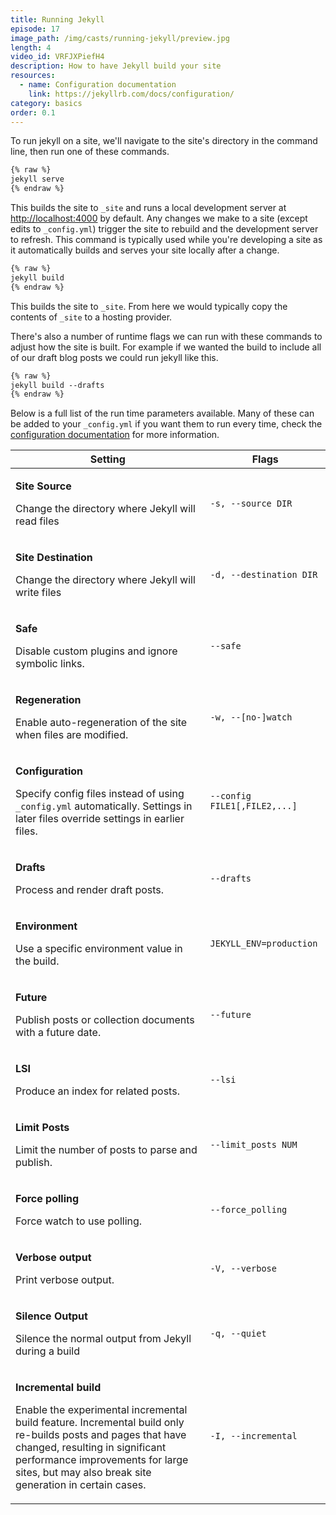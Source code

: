 ```yaml
---
title: Running Jekyll
episode: 17
image_path: /img/casts/running-jekyll/preview.jpg
length: 4
video_id: VRFJXPiefH4
description: How to have Jekyll build your site
resources:
  - name: Configuration documentation
    link: https://jekyllrb.com/docs/configuration/
category: basics
order: 0.1
---
```

To run jekyll on a site, we'll navigate to the site's directory in the command line, then run one of these commands.

~~~html
{% raw %}
jekyll serve
{% endraw %}
~~~

This builds the site to `_site` and runs a local development server at [http://localhost:4000](http://localhost:4000) by default. Any changes we make to a site (except edits to `_config.yml`) trigger the site to rebuild and the development server to refresh. This command is typically used while you're developing a site as it automatically builds and serves your site locally after a change.

~~~html
{% raw %}
jekyll build
{% endraw %}
~~~

This builds the site to `_site`. From here we would typically copy the contents of `_site` to a hosting provider.

There's also a number of runtime flags we can run with these commands to adjust how the site is built. For example if we wanted the build to include all of our draft blog posts we could run jekyll like this.

~~~html
{% raw %}
jekyll build --drafts
{% endraw %}
~~~

Below is a full list of the run time parameters available. Many of these can be added to your `_config.yml` if you want them to run every time, check the [configuration documentation](https://jekyllrb.com/docs/configuration/) for more information.

<table>
	<thead>
		<tr>
			<th>Setting</th>
			<th>
				<span class="flag">Flags</span>
			</th>
		</tr>
	</thead>
	<tbody>
		<tr class="setting">
			<td>
				<p class="name"><strong>Site Source</strong></p>
				<p class="description">Change the directory where Jekyll will read files</p>
			</td>
			<td class="align-center">
				<p><code class="flag">-s, --source DIR</code></p>
			</td>
		</tr>
		<tr class="setting">
			<td>
				<p class="name"><strong>Site Destination</strong></p>
				<p class="description">Change the directory where Jekyll will write files</p>
			</td>
			<td class="align-center">
				<p><code class="flag">-d, --destination DIR</code></p>
			</td>
		</tr>
		<tr class="setting">
			<td>
				<p class="name"><strong>Safe</strong></p>
				<p class="description">Disable custom plugins and ignore symbolic links.</p>
			</td>
			<td class="align-center">
				<p><code class="flag">--safe</code></p>
			</td>
		</tr>
		<tr class="setting">
			<td>
				<p class="name"><strong>Regeneration</strong></p>
				<p class="description">Enable auto-regeneration of the site when files are modified.</p>
			</td>
			<td class="align-center">
				<p><code class="flag">-w, --[no-]watch</code></p>
			</td>
		</tr>
		<tr class="setting">
			<td>
				<p class="name"><strong>Configuration</strong></p>
				<p class="description">Specify config files instead of using <code>_config.yml</code> automatically. Settings in later files override settings in earlier files.</p>
			</td>
			<td class="align-center">
				<p><code class="flag">--config FILE1[,FILE2,...]</code></p>
			</td>
		</tr>
		<tr class="setting">
			<td>
				<p class="name"><strong>Drafts</strong></p>
				<p class="description">Process and render draft posts.</p>
			</td>
			<td class="align-center">
				<p><code class="flag">--drafts</code></p>
			</td>
		</tr>
		<tr class="setting">
			<td>
				<p class="name"><strong>Environment</strong></p>
				<p class="description">Use a specific environment value in the build.</p>
			</td>
			<td class="align-center">
				<p><code class="flag">JEKYLL_ENV=production</code></p>
			</td>
		</tr>
		<tr class="setting">
			<td>
				<p class="name"><strong>Future</strong></p>
				<p class="description">Publish posts or collection documents with a future date.</p>
			</td>
			<td class="align-center">
				<p><code class="flag">--future</code></p>
			</td>
		</tr>
		<tr class="setting">
			<td>
				<p class="name"><strong>LSI</strong></p>
				<p class="description">Produce an index for related posts.</p>
			</td>
			<td class="align-center">
				<p><code class="flag">--lsi</code></p>
			</td>
		</tr>
		<tr class="setting">
			<td>
				<p class="name"><strong>Limit Posts</strong></p>
				<p class="description">Limit the number of posts to parse and publish.</p>
			</td>
			<td class="align-center">
				<p><code class="flag">--limit_posts NUM</code></p>
			</td>
		</tr>
		<tr class="setting">
			<td>
				<p class="name"><strong>Force polling</strong></p>
				<p class="description">Force watch to use polling.</p>
			</td>
			<td class="align-center">
				<p><code class="flag">--force_polling</code></p>
			</td>
		</tr>
		<tr class="setting">
			<td>
				<p class="name"><strong>Verbose output</strong></p>
				<p class="description">Print verbose output.</p>
			</td>
			<td class="align-center">
				<p><code class="flag">-V, --verbose</code></p>
			</td>
		</tr>
		<tr class="setting">
			<td>
				<p class="name"><strong>Silence Output</strong></p>
				<p class="description">Silence the normal output from Jekyll
				during a build</p>
			</td>
			<td class="align-center">
				<p><code class="flag">-q, --quiet</code></p>
			</td>
		</tr>
		<tr class="setting">
			<td>
				<p class="name"><strong>Incremental build</strong></p>
				<p class="description">
						Enable the experimental incremental build feature. Incremental build only
						re-builds posts and pages that have changed, resulting in significant performance
						improvements for large sites, but may also break site generation in certain
						cases.
				</p>
			</td>
			<td class="align-center">
				<p><code class="flag">-I, --incremental</code></p>
			</td>
		</tr>
	</tbody>
</table>
